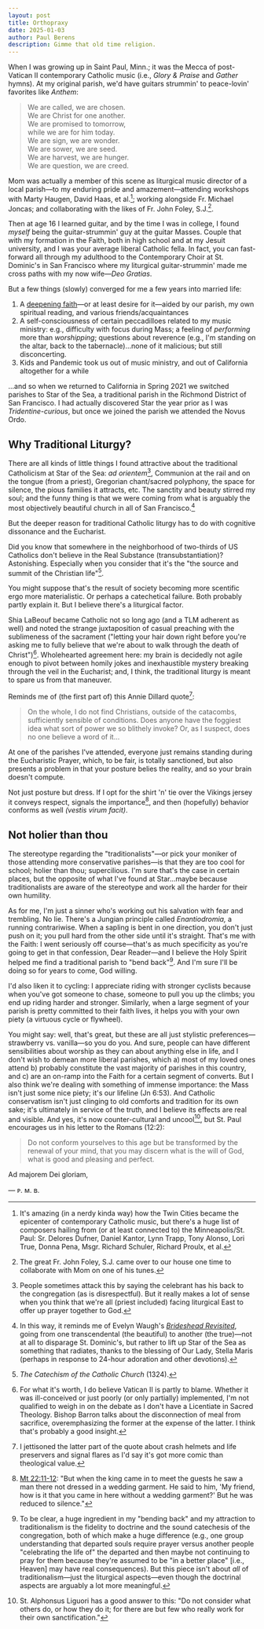 ```yaml
---
layout: post
title: Orthopraxy
date: 2025-01-03
author:	Paul Berens
description: Gimme that old time religion.
---
```

When I was growing up in Saint Paul, Minn.; it was the Mecca of post-Vatican II contemporary Catholic music (i.e., *Glory & Praise* and *Gather* hymns). At my original parish, we'd have guitars strummin' to peace-lovin' favorites like *Anthem*:

> We are called, we are chosen.  
We are Christ for one another.  
We are promised to tomorrow,  
while we are for him today.  
We are sign, we are wonder.  
We are sower, we are seed.  
We are harvest, we are hunger.  
We are question, we are creed.

Mom was actually a member of this scene as liturgical music director of a local parish—to my enduring pride and amazement—attending workshops with Marty Haugen, David Haas, et al.[^1]; working alongside Fr. Michael Joncas; and collaborating with the likes of Fr. John Foley, S.J.[^2].

[^1]: It's amazing (in a nerdy kinda way) how the Twin Cities became the epicenter of contemporary Catholic music, but there's a huge list of composers hailing from (or at least connected to) the Minneapolis/St. Paul: Sr. Delores Dufner, Daniel Kantor, Lynn Trapp, Tony Alonso, Lori True, Donna Pena, Msgr. Richard Schuler, Richard Proulx, et al.
[^2]: The great Fr. John Foley, S.J. came over to our house one time to collaborate with Mom on one of his tunes.

Then at age 16 I learned guitar, and by the time I was in college, I found *myself* being the guitar-strummin' guy at the guitar Masses. Couple that with my formation in the Faith, both in high school and at my Jesuit university, and I was your average liberal Catholic fella. In fact, you can fast-forward all through my adulthood to the Contemporary Choir at St. Dominic's in San Francisco where my liturgical guitar-strummin' made me cross paths with my now wife—*Deo Gratias*.

But a few things (slowly) converged for me a few years into married life:
1. A [deepening faith](/catholic.html)—or at least desire for it—aided by our parish, my own spiritual reading, and various friends/acquaintances
2. A self-consciousness of certain peccadilloes related to my music ministry: e.g., difficulty with focus during Mass; a feeling of *performing* more than *worshipping*; questions about reverence (e.g., I'm standing on the altar, back to the tabernacle)...none of it malicious; but still disconcerting.
3. Kids and Pandemic took us out of music ministry, and out of California altogether for a while

...and so when we returned to California in Spring 2021 we switched parishes to Star of the Sea, a traditional parish in the Richmond District of San Francisco. I had actually discovered Star the year prior as I was *Tridentine-curious*, but once we joined the parish we attended the Novus Ordo.

## Why Traditional Liturgy?
There are all kinds of little things I found attractive about the traditional Catholicism at Star of the Sea: *ad orientem*[^3], Communion at the rail and on the tongue (from a priest), Gregorian chant/sacred polyphony, the space for silence, the pious families it attracts, etc. The sanctity and beauty stirred my soul; and the funny thing is that we were coming from what is arguably the most objectively beautiful church in all of San Francisco.[^4]

[^3]: People sometimes attack this by saying the celebrant has his back to the congregation (as is disrespectful). But it really makes a lot of sense when you think that we're all (priest included) facing liturgical East to offer up prayer together to God.

[^4]: In this way, it reminds me of Evelyn Waugh's [*Brideshead Revisited*](/books/brideshead/), going from one transcendental (the beautiful) to another (the true)—not at all to disparage St. Dominic's, but rather to lift up Star of the Sea as something that radiates, thanks to the blessing of Our Lady, Stella Maris (perhaps in response to 24-hour adoration and other devotions).

But the deeper reason for traditional Catholic liturgy has to do with cognitive dissonance and the Eucharist.

Did you know that somewhere in the neighborhood of two-thirds of US Catholics don't believe in the Real Substance (transubstantiation)? Astonishing. Especially when you consider that it's the "the source and summit of the Christian life"[^5].

[^5]: *The Catechism of the Catholic Church* (1324).

You might suppose that's the result of society becoming more scentific ergo more materialistic. Or perhaps a catechetical failure. Both probably partly explain it. But I believe there's a liturgical factor.

Shia LaBeouf became Catholic not so long ago (and a TLM adherent as well) and noted the strange juxtaposition of casual preaching with the sublimeness of the sacrament ("letting your hair down right before you're asking me to fully believe that we're about to walk through the death of Christ")[^6]. Wholehearted agreement here: my brain is decidedly not agile enough to pivot between homily jokes and inexhaustible mystery breaking through the veil in the Eucharist; and, I think, the traditional liturgy is meant to spare us from that maneuver.

[^6]: For what it's worth, I do believe Vatican II is partly to blame. Whether it was ill-conceived or just poorly (or only partially) implemented, I'm not qualified to weigh in on the debate as I don't have a Licentiate in Sacred Theology. Bishop Barron talks about the disconnection of meal from sacrifice, overemphasizing the former at the expense of the latter. I think that's probably a good insight.

Reminds me of (the first part of) this Annie Dillard quote[^7]:

[^7]: I jettisoned the latter part of the quote about crash helmets and life preservers and signal flares as I'd say it's got more comic than theological value.

> On the whole, I do not find Christians, outside of the catacombs, sufficiently sensible of conditions. Does anyone have the foggiest idea what sort of power we so blithely invoke? Or, as I suspect, does no one believe a word of it...

At one of the parishes I've attended, everyone just remains standing during the Eucharistic Prayer, which, to be fair, is totally sanctioned, but also presents a problem in that your posture belies the reality, and so your brain doesn't compute.

Not just posture but dress. If I opt for the shirt 'n' tie over the Vikings jersey it conveys respect, signals the importance[^8], and then (hopefully) behavior conforms as well *(vestis virum facit)*.

[^8]: <a href="https://bible.usccb.org/bible/matthew/22?11" target="_blank">Mt 22:11-12</a>: "But when the king came in to meet the guests he saw a man there not dressed in a wedding garment. He said to him, 'My friend, how is it that you came in here without a wedding garment?' But he was reduced to silence."

## Not holier than thou
The stereotype regarding the "traditionalists"—or pick your moniker of those attending more conservative parishes—is that they are too cool for school; holier than thou; supercilious. I'm sure that's the case in certain places, but the opposite of what I've found at Star...maybe because traditionalists are aware of the stereotype and work all the harder for their own humility.

As for me, I'm just a sinner who's working out his salvation with fear and trembling. No lie. There's a Jungian principle called *Enantiodromia,* a running contrariwise. When a sapling is bent in one direction, you don't just push on it; you pull hard from the other side until it's straight. That's me with the Faith: I went seriously off course—that's as much specificity as you're going to get in that confession, Dear Reader—and I believe the Holy Spirit helped me find a traditional parish to "bend back"[^9]. And I'm sure I'll be doing so for years to come, God willing.

[^9]: To be clear, a huge ingredient in my "bending back" and my attraction to traditionalism is the fidelity to doctrine and the sound catechesis of the congregation, both of which make a huge difference (e.g., one group understanding that departed souls require prayer versus another people "celebrating the life of" the departed and then maybe not continuing to pray for them because they're assumed to be "in a better place" [i.e., Heaven] may have real consequences). But this piece isn't about *all* of traditionalism—just the liturgical aspects—even though the doctrinal aspects are arguably a lot more meaningful.

I'd also liken it to cycling: I appreciate riding with stronger cyclists because when you've got someone to chase, someone to pull you up the climbs; you end up riding harder and stronger. Similarly, when a large segment of your parish is pretty committed to their faith lives, it helps you with your own piety (a virtuous cycle or flywheel).

You might say: well, that's great, but these are all just stylistic preferences—strawberry vs. vanilla—so you do you. And sure, people can have different sensibilities about worship as they can about anything else in life, and I don't wish to demean more liberal parishes, which a) most of my loved ones attend b) probably constitute the vast majority of parishes in this country, and c) are an on-ramp into the Faith for a certain segment of converts. But I also think we're dealing with something of immense importance: the Mass isn't just some nice piety; it's our lifeline (Jn 6:53). And Catholic conservatism isn't just clinging to old comforts and tradition for its own sake; it's ultimately in service of the truth, and I believe its effects are real and visible. And yes, it's now counter-cultural and uncool[^10], but St. Paul encourages us in his letter to the Romans (12:2):

[^10]: St. Alphonsus Liguori has a good answer to this: "Do not consider what others do, or how they do it; for there are but few who really work for their own sanctification."

> Do not conform yourselves to this age but be transformed by the renewal of your mind, that you may discern what is the will of God, what is good and pleasing and perfect.

Ad majorem Dei gloriam,

— ᴘ. ᴍ. ʙ.